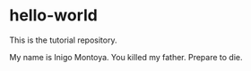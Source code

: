 # hello-world
This is the tutorial repository.

My name is Inigo Montoya. You killed my father. Prepare to die.
